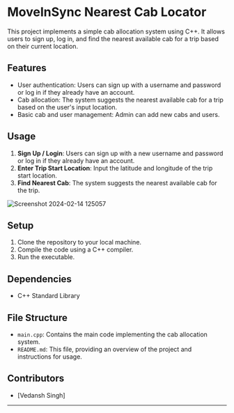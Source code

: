 # MoveInSync Nearest Cab Locator

This project implements a simple cab allocation system using C++. It allows users to sign up, log in, and find the nearest available cab for a trip based on their current location.

## Features

- User authentication: Users can sign up with a username and password or log in if they already have an account.
- Cab allocation: The system suggests the nearest available cab for a trip based on the user's input location.
- Basic cab and user management: Admin can add new cabs and users.

## Usage

1. **Sign Up / Login**: Users can sign up with a new username and password or log in if they already have an account.
2. **Enter Trip Start Location**: Input the latitude and longitude of the trip start location.
3. **Find Nearest Cab**: The system suggests the nearest available cab for the trip.

![Screenshot 2024-02-14 125057](https://github.com/vedansh1209/Smart-Cab-Allocation-System/assets/143615585/7fc7180f-409b-44ae-afbc-86185298e48b)


## Setup

1. Clone the repository to your local machine.
2. Compile the code using a C++ compiler.
3. Run the executable.

## Dependencies

- C++ Standard Library

## File Structure

- `main.cpp`: Contains the main code implementing the cab allocation system.
- `README.md`: This file, providing an overview of the project and instructions for usage.

## Contributors

- [Vedansh Singh]


---

